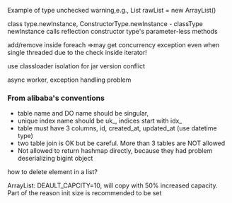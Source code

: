 Example of type unchecked warning,e.g.,  List<String> rawList = new ArrayList()

class type.newInstance, ConstructorType.newInstance - classType newInstance calls reflection constructor type's parameter-less methods

add/remove inside foreach =>may get concurrency exception even when single threaded due to the check inside iterator!

use classloader isolation for jar version conflict

async worker, exception handling problem

### From alibaba's conventions

* table name and DO name should be singular, 
* unique index name should be uk_, indices start with idx_
* table must have 3 columns, id, created_at, updated_at (use datetime type)
* two table join is OK but be careful. More than 3 tables are NOT allowed
* Not allowed to return hashmap directly, because they had problem deserializing bigint object

how to delete element in a list?

ArrayList: DEAULT_CAPCITY=10, will copy with 50% increased capacity. Part of the reason init size is recommended to be set
